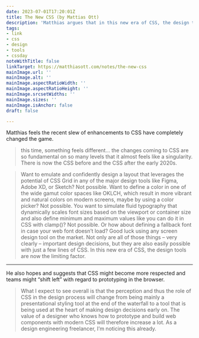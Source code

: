 ```yaml
---
date: 2023-07-01T17:20:01Z
title: The New CSS (by Mattias Ott)
description: 'Matthias argues that in this new era of CSS, the design tools (Figma etc) are now the limiting factor'
tags:
- link
- css
- design
- tools
- cssday
noteWithTitle: false
linkTarget: https://matthiasott.com/notes/the-new-css
mainImage.url: ''
mainImage.alt: ''
mainImage.aspectRatioWidth: ''
mainImage.aspectRatioHeight: ''
mainImage.srcsetWidths: ''
mainImage.sizes: ''
mainImage.isAnchor: false
draft: false

---
```

Matthias feels the recent slew of enhancements to CSS have completely changed the game.

> this time, something feels different… the changes coming to CSS are so fundamental on so many levels that it almost feels like a singularity. There is now the CSS before and the CSS after the early 2020s.

> Want to emulate and confidently design a layout that leverages the potential of CSS Grid in any of the major design tools like Figma, Adobe XD, or Sketch? Not possible. Want to define a color in one of the wide gamut color spaces like OKLCH, which result in more vibrant and natural colors on modern screens, maybe by using a color picker? Not possible. You want to simulate fluid typography that dynamically scales font sizes based on the viewport or container size and also define minimum and maximum values like you can do it in CSS with clamp()? Not possible. Or how about defining a fallback font in case your web font doesn’t load? Good luck using any screen design tool on the market. Not only are all of those things – very clearly – important design decisions, but they are also easily possible with just a few lines of CSS. In this new era of CSS, the design tools are now the limiting factor.
---

He also hopes and suggests that CSS might become more respected and teams might “shift left” with regard to prototyping in the browser.

> What I expect to see overall is that the perception and thus the role of CSS in the design process will change from being mainly a presentational styling tool at the end of the waterfall to a tool that is being used at the heart of making design decisions early on. The value of a designer who knows how to prototype and build web components with modern CSS will therefore increase a lot. As a design engineering freelancer, I’m noticing this already.
